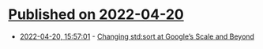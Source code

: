 # [Published on 2022-04-20](index.md)

* [2022-04-20, 15:57:01](https://news.ycombinator.com/item?id=31098822) - [Changing std:sort at Google’s Scale and Beyond](https://danlark.org/2022/04/20/changing-stdsort-at-googles-scale-and-beyond/)
